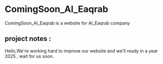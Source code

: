 # ComingSoon_Al_Eaqrab
ComingSoon_Al_Eaqrab is a website for Al_Eaqrab company 
## project notes :
Hello,We're working hard to improve our  website and we'll ready in a year 2025 , wait for us soon.
